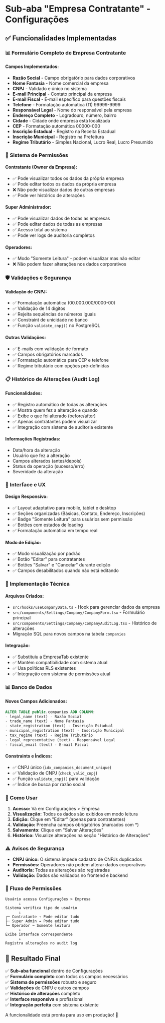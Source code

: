 # Sub-aba "Empresa Contratante" - Configurações

## ✅ Funcionalidades Implementadas

### 📊 Formulário Completo de Empresa Contratante

#### Campos Implementados:
- **Razão Social** - Campo obrigatório para dados corporativos
- **Nome Fantasia** - Nome comercial da empresa
- **CNPJ** - Validado e único no sistema
- **E-mail Principal** - Contato principal da empresa
- **E-mail Fiscal** - E-mail específico para questões fiscais
- **Telefone** - Formatação automática (11) 99999-9999
- **Responsável Legal** - Nome do responsável pela empresa
- **Endereço Completo** - Logradouro, número, bairro
- **Cidade** - Cidade onde empresa está localizada
- **CEP** - Formatação automática 00000-000
- **Inscrição Estadual** - Registro na Receita Estadual
- **Inscrição Municipal** - Registro na Prefeitura
- **Regime Tributário** - Simples Nacional, Lucro Real, Lucro Presumido

### 🔐 Sistema de Permissões

#### **Contratante (Owner da Empresa):**
- ✅ Pode visualizar todos os dados da própria empresa
- ✅ Pode editar todos os dados da própria empresa
- ❌ Não pode visualizar dados de outras empresas
- ✅ Pode ver histórico de alterações

#### **Super Administrador:**
- ✅ Pode visualizar dados de todas as empresas
- ✅ Pode editar dados de todas as empresas
- ✅ Acesso total ao sistema
- ✅ Pode ver logs de auditoria completos

#### **Operadores:**
- ✅ Modo "Somente Leitura" - podem visualizar mas não editar
- ❌ Não podem fazer alterações nos dados corporativos

### 🛡️ Validações e Segurança

#### **Validação de CNPJ:**
- ✅ Formatação automática (00.000.000/0000-00)
- ✅ Validação de 14 dígitos
- ✅ Rejeita sequências de números iguais
- ✅ Constraint de unicidade no banco
- ✅ Função `validate_cnpj()` no PostgreSQL

#### **Outras Validações:**
- ✅ E-mails com validação de formato
- ✅ Campos obrigatórios marcados
- ✅ Formatação automática para CEP e telefone
- ✅ Regime tributário com opções pré-definidas

### 📋 Histórico de Alterações (Audit Log)

#### **Funcionalidades:**
- ✅ Registro automático de todas as alterações
- ✅ Mostra quem fez a alteração e quando
- ✅ Exibe o que foi alterado (before/after)
- ✅ Apenas contratantes podem visualizar
- ✅ Integração com sistema de auditoria existente

#### **Informações Registradas:**
- Data/hora da alteração
- Usuário que fez a alteração
- Campos alterados (antes/depois)
- Status da operação (sucesso/erro)
- Severidade da alteração

### 🎨 Interface e UX

#### **Design Responsivo:**
- ✅ Layout adaptativo para mobile, tablet e desktop
- ✅ Seções organizadas (Básicas, Contato, Endereço, Inscrições)
- ✅ Badge "Somente Leitura" para usuários sem permissão
- ✅ Botões com estados de loading
- ✅ Formatação automática em tempo real

#### **Modo de Edição:**
- ✅ Modo visualização por padrão
- ✅ Botão "Editar" para contratantes
- ✅ Botões "Salvar" e "Cancelar" durante edição
- ✅ Campos desabilitados quando não está editando

### 🔧 Implementação Técnica

#### **Arquivos Criados:**
- `src/hooks/useCompanyData.ts` - Hook para gerenciar dados da empresa
- `src/components/Settings/Company/CompanyForm.tsx` - Formulário principal
- `src/components/Settings/Company/CompanyAuditLog.tsx` - Histórico de alterações
- Migração SQL para novos campos na tabela `companies`

#### **Integração:**
- ✅ Substituiu a EmpresaTab existente
- ✅ Mantém compatibilidade com sistema atual
- ✅ Usa políticas RLS existentes
- ✅ Integração com sistema de permissões atual

### 📊 Banco de Dados

#### **Novos Campos Adicionados:**
```sql
ALTER TABLE public.companies ADD COLUMN:
- legal_name (text) - Razão Social
- trade_name (text) - Nome Fantasia  
- state_registration (text) - Inscrição Estadual
- municipal_registration (text) - Inscrição Municipal
- tax_regime (text) - Regime Tributário
- legal_representative (text) - Responsável Legal
- fiscal_email (text) - E-mail Fiscal
```

#### **Constraints e Índices:**
- ✅ CNPJ único (`idx_companies_document_unique`)
- ✅ Validação de CNPJ (`check_valid_cnpj`)
- ✅ Função `validate_cnpj()` para validação
- ✅ Índice de busca por razão social

### 🚀 Como Usar

1. **Acesso:** Vá em Configurações > Empresa
2. **Visualização:** Todos os dados são exibidos em modo leitura
3. **Edição:** Clique em "Editar" (apenas para contratantes)
4. **Validação:** Preencha campos obrigatórios (marcados com *)
5. **Salvamento:** Clique em "Salvar Alterações"
6. **Histórico:** Visualize alterações na seção "Histórico de Alterações"

### ⚠️ Avisos de Segurança

- **CNPJ único:** O sistema impede cadastro de CNPJs duplicados
- **Permissões:** Operadores não podem alterar dados corporativos
- **Auditoria:** Todas as alterações são registradas
- **Validação:** Dados são validados no frontend e backend

### 🔄 Fluxo de Permissões

```
Usuário acessa Configurações > Empresa
      ↓
Sistema verifica tipo de usuário
      ↓
┌─ Contratante → Pode editar tudo
├─ Super Admin → Pode editar tudo  
└─ Operador → Somente leitura
      ↓
Exibe interface correspondente
      ↓
Registra alterações no audit log
```

## 🎯 Resultado Final

✅ **Sub-aba funcional** dentro de Configurações  
✅ **Formulário completo** com todos os campos necessários  
✅ **Sistema de permissões** robusto e seguro  
✅ **Validações** de CNPJ e outros campos  
✅ **Histórico de alterações** completo  
✅ **Interface responsiva** e profissional  
✅ **Integração perfeita** com sistema existente  

A funcionalidade está pronta para uso em produção! 🚀